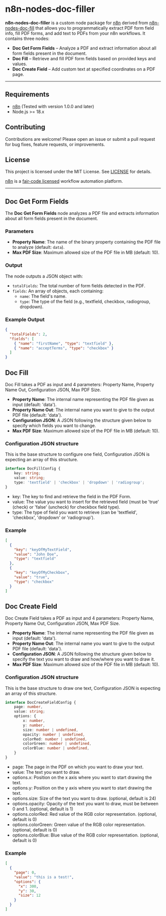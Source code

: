 # n8n-nodes-doc-filler

**n8n-nodes-doc-filler** is a custom node package for [n8n](https://n8n.io/) derived from [n8n-nodes-doc-fill](https://github.com/romanmuzikantov/n8n-nodes-doc-fill) that allows you to programmatically extract PDF form field info, fill PDF forms, and add text to PDFs from your n8n workflows. It contains three nodes:

* **Doc Get Form Fields** – Analyze a PDF and extract information about all form fields present in the document.
* **Doc Fill** – Retrieve and fill PDF form fields based on provided keys and values.
* **Doc Create Field** – Add custom text at specified coordinates on a PDF page.

---

## Requirements

- [n8n](https://n8n.io/) (Tested with version 1.0.0 and later)
- Node.js >= 18.x

## Contributing

Contributions are welcome! Please open an issue or submit a pull request for bug fixes, feature requests, or improvements.

## License

This project is licensed under the MIT License. See [LICENSE](LICENSE.md) for details.

[n8n](https://n8n.io/) is a [fair-code licensed](https://docs.n8n.io/reference/license/) workflow automation platform.

---

## Doc Get Form Fields

The **Doc Get Form Fields** node analyzes a PDF file and extracts information about all form fields present in the document.

### Parameters

- **Property Name**: The name of the binary property containing the PDF file to analyze (default: `data`).
- **Max PDF Size**: Maximum allowed size of the PDF file in MB (default: 10).

### Output

The node outputs a JSON object with:
- `totalFields`: The total number of form fields detected in the PDF.
- `fields`: An array of objects, each containing:
  - `name`: The field's name.
  - `type`: The type of the field (e.g., textfield, checkbox, radiogroup, dropdown).

### Example Output

```json
{
  "totalFields": 2,
  "fields": [
    { "name": "firstName", "type": "textfield" },
    { "name": "acceptTerms", "type": "checkbox" }
  ]
}
```

## Doc Fill

Doc Fill takes a PDF as input and 4 parameters: Property Name, Property Name Out, Configuration JSON, Max PDF Size.

* **Property Name**: The internal name representing the PDF file given as input (default: 'data').
* **Property Name Out**: The internal name you want to give to the output PDF file (default: 'data').
* **Configuration JSON**: A JSON following the structure given below to specify which fields you want to change.
* **Max PDF Size**: Maximum allowed size of the PDF file in MB (default: 10).

### Configuration JSON structure

This is the base structure to configure one field, Configuration JSON is expecting an array of this structure.

```typescript
interface DocFillConfig {
    key: string;
    value: string;
    type: 'textfield' | 'checkbox' | 'dropdown' | 'radiogroup';
}
```

* key: The key to find and retrieve the field in the PDF Form.
* value: The value you want to insert for the retrieved field (must be 'true' (check) or 'false' (uncheck) for checkbox field type).
* type: The type of field you want to retrieve (can be 'textfield', 'checkbox', 'dropdown' or 'radiogroup').

### Example

```JSON
[
  {
    "key": "keyOfMyTextField",
    "value": "John Doe",
    "type": "textfield"
  },
  {
    "key": "keyOfMyCheckbox",
    "value": "true",
    "type": "checkbox"
  }
]
```

## Doc Create Field

Doc Create Field takes a PDF as input and 4 parameters: Property Name, Property Name Out, Configuration JSON, Max PDF Size.

* **Property Name**: The internal name representing the PDF file given as input (default: 'data').
* **Property Name Out**: The internal name you want to give to the output PDF file (default: 'data').
* **Configuration JSON**: A JSON following the structure given below to specify the text you want to draw and how/where you want to draw it.
* **Max PDF Size**: Maximum allowed size of the PDF file in MB (default: 10).

### Configuration JSON structure

This is the base structure to draw one text, Configuration JSON is expecting an array of this structure.

```typescript
interface DocCreateFieldConfig {
    page: number,
    value: string;
    options: {
        x: number,
        y: number,
        size: number | undefined,
        opacity: number | undefined,
        colorRed: number | undefined,
        colorGreen: number | undefined,
        colorBlue: number | undefined,
    }
}
```

* page: The page in the PDF on which you want to draw your text.
* value: The text you want to draw.
* options.x: Position on the x axis where you want to start drawing the text.
* options.y: Position on the y axis where you want to start drawing the text.
* options.size: Size of the text you want to draw. (optional, default is 24)
* options.opacity: Opacity of the text you want to draw, must be between 0 and 1. (optional, default is 1)
* options.colorRed: Red value of the RGB color representation. (optional, default is 0)
* options.colorGreen: Green value of the RGB color representation. (optional, default is 0)
* options.colorBlue: Blue value of the RGB color representation. (optional, default is 0)

### Example

```JSON
[
  {
    "page": 0,
    "value": "this is a test!",
    "options": {
      "x": 300,
      "y": 30,
      "size": 12
    }
  }
]
```